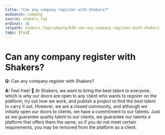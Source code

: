 ```yaml
---
title: "Can any company register with Shakers?"
audience: company
source: shakers_faq
ordinal: 36
relpath: shakers_faq/company/036-can-any-company-register-with-shakers.md
tags: [faq]
---
```


# Can any company register with Shakers?

**Q:** Can any company register with Shakers?

**A:** Feel free! 🤲 At Shakers, we want to bring the best talent to everyone, which is why our doors are open to any client who wants to register on the platform, try out how we work, and publish a project to find the best talent to carry it out. However, we are a closed community, and although we initially open our doors to clients, we have a commitment to our talents. Just as we guarantee quality talent to our clients, we guarantee our talents a platform that offers them the same, so if you do not meet certain requirements, you may be removed from the platform as a client.
